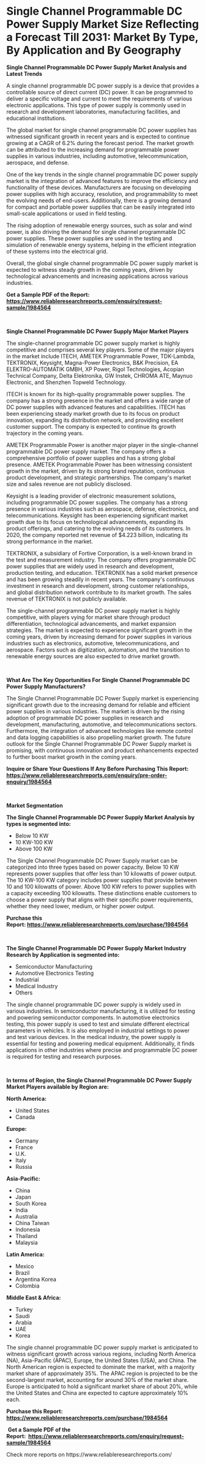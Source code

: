 <p><h1>Single Channel Programmable DC Power Supply Market Size Reflecting a Forecast Till 2031: Market By Type, By Application and By Geography</h1></p><p><strong>Single Channel Programmable DC Power Supply Market Analysis and Latest Trends</strong></p>
<p><p>A single channel programmable DC power supply is a device that provides a controllable source of direct current (DC) power. It can be programmed to deliver a specific voltage and current to meet the requirements of various electronic applications. This type of power supply is commonly used in research and development laboratories, manufacturing facilities, and educational institutions.</p><p>The global market for single channel programmable DC power supplies has witnessed significant growth in recent years and is expected to continue growing at a CAGR of 6.2% during the forecast period. The market growth can be attributed to the increasing demand for programmable power supplies in various industries, including automotive, telecommunication, aerospace, and defense.</p><p>One of the key trends in the single channel programmable DC power supply market is the integration of advanced features to improve the efficiency and functionality of these devices. Manufacturers are focusing on developing power supplies with high accuracy, resolution, and programmability to meet the evolving needs of end-users. Additionally, there is a growing demand for compact and portable power supplies that can be easily integrated into small-scale applications or used in field testing.</p><p>The rising adoption of renewable energy sources, such as solar and wind power, is also driving the demand for single channel programmable DC power supplies. These power supplies are used in the testing and simulation of renewable energy systems, helping in the efficient integration of these systems into the electrical grid.</p><p>Overall, the global single channel programmable DC power supply market is expected to witness steady growth in the coming years, driven by technological advancements and increasing applications across various industries.</p></p>
<p><strong>Get a Sample PDF of the Report:&nbsp; <a href="https://www.reliableresearchreports.com/enquiry/request-sample/1984564">https://www.reliableresearchreports.com/enquiry/request-sample/1984564</a></strong></p>
<p>&nbsp;</p>
<p><strong>Single Channel Programmable DC Power Supply Major Market Players</strong></p>
<p><p>The single-channel programmable DC power supply market is highly competitive and comprises several key players. Some of the major players in the market include ITECH, AMETEK Programmable Power, TDK-Lambda, TEKTRONIX, Keysight, Magna-Power Electronics, B&K Precision, EA ELEKTRO-AUTOMATIK GMBH, XP Power, Rigol Technologies, Acopian Technical Company, Delta Elektronika, GW Instek, CHROMA ATE, Maynuo Electronic, and Shenzhen Topweld Technology.</p><p>ITECH is known for its high-quality programmable power supplies. The company has a strong presence in the market and offers a wide range of DC power supplies with advanced features and capabilities. ITECH has been experiencing steady market growth due to its focus on product innovation, expanding its distribution network, and providing excellent customer support. The company is expected to continue its growth trajectory in the coming years.</p><p>AMETEK Programmable Power is another major player in the single-channel programmable DC power supply market. The company offers a comprehensive portfolio of power supplies and has a strong global presence. AMETEK Programmable Power has been witnessing consistent growth in the market, driven by its strong brand reputation, continuous product development, and strategic partnerships. The company's market size and sales revenue are not publicly disclosed.</p><p>Keysight is a leading provider of electronic measurement solutions, including programmable DC power supplies. The company has a strong presence in various industries such as aerospace, defense, electronics, and telecommunications. Keysight has been experiencing significant market growth due to its focus on technological advancements, expanding its product offerings, and catering to the evolving needs of its customers. In 2020, the company reported net revenue of $4.223 billion, indicating its strong performance in the market.</p><p>TEKTRONIX, a subsidiary of Fortive Corporation, is a well-known brand in the test and measurement industry. The company offers programmable DC power supplies that are widely used in research and development, production testing, and education. TEKTRONIX has a solid market presence and has been growing steadily in recent years. The company's continuous investment in research and development, strong customer relationships, and global distribution network contribute to its market growth. The sales revenue of TEKTRONIX is not publicly available.</p><p>The single-channel programmable DC power supply market is highly competitive, with players vying for market share through product differentiation, technological advancements, and market expansion strategies. The market is expected to experience significant growth in the coming years, driven by increasing demand for power supplies in various industries such as electronics, automotive, telecommunications, and aerospace. Factors such as digitization, automation, and the transition to renewable energy sources are also expected to drive market growth.</p></p>
<p>&nbsp;</p>
<p><strong>What Are The Key Opportunities For Single Channel Programmable DC Power Supply Manufacturers?</strong></p>
<p><p>The Single Channel Programmable DC Power Supply market is experiencing significant growth due to the increasing demand for reliable and efficient power supplies in various industries. The market is driven by the rising adoption of programmable DC power supplies in research and development, manufacturing, automotive, and telecommunications sectors. Furthermore, the integration of advanced technologies like remote control and data logging capabilities is also propelling market growth. The future outlook for the Single Channel Programmable DC Power Supply market is promising, with continuous innovation and product enhancements expected to further boost market growth in the coming years.</p></p>
<p><strong>Inquire or Share Your Questions If Any Before Purchasing This Report: <a href="https://www.reliableresearchreports.com/enquiry/pre-order-enquiry/1984564">https://www.reliableresearchreports.com/enquiry/pre-order-enquiry/1984564</a></strong></p>
<p>&nbsp;</p>
<p><strong>Market Segmentation</strong></p>
<p><strong>The Single Channel Programmable DC Power Supply Market Analysis by types is segmented into:</strong></p>
<p><ul><li>Below 10 KW</li><li>10 KW-100 KW</li><li>Above 100 KW</li></ul></p>
<p><p>The Single Channel Programmable DC Power Supply market can be categorized into three types based on power capacity. Below 10 KW represents power supplies that offer less than 10 kilowatts of power output. The 10 KW-100 KW category includes power supplies that provide between 10 and 100 kilowatts of power. Above 100 KW refers to power supplies with a capacity exceeding 100 kilowatts. These distinctions enable customers to choose a power supply that aligns with their specific power requirements, whether they need lower, medium, or higher power output.</p></p>
<p><strong>Purchase this Report:&nbsp;<a href="https://www.reliableresearchreports.com/purchase/1984564">https://www.reliableresearchreports.com/purchase/1984564</a></strong></p>
<p>&nbsp;</p>
<p><strong>The Single Channel Programmable DC Power Supply Market Industry Research by Application is segmented into:</strong></p>
<p><ul><li>Semiconductor Manufacturing</li><li>Automotive Electronics Testing</li><li>Industrial</li><li>Medical Industry</li><li>Others</li></ul></p>
<p><p>The single channel programmable DC power supply is widely used in various industries. In semiconductor manufacturing, it is utilized for testing and powering semiconductor components. In automotive electronics testing, this power supply is used to test and simulate different electrical parameters in vehicles. It is also employed in industrial settings to power and test various devices. In the medical industry, the power supply is essential for testing and powering medical equipment. Additionally, it finds applications in other industries where precise and programmable DC power is required for testing and research purposes.</p></p>
<p>&nbsp;</p>
<p><strong>In terms of Region, the Single Channel Programmable DC Power Supply Market Players available by Region are:</strong></p>
<p>
    <p> <strong> North America: </strong>
        <ul>
            <li>United States</li>
            <li>Canada</li>
        </ul>
        </p> 
    <p> <strong> Europe: </strong>
        <ul>
            <li>Germany</li>
            <li>France</li>
            <li>U.K.</li>
            <li>Italy</li>
            <li>Russia</li>
        </ul>
        </p> 
    <p> <strong> Asia-Pacific: </strong>
        <ul>
            <li>China</li>
            <li>Japan</li>
            <li>South Korea</li>
            <li>India</li>
            <li>Australia</li>
            <li>China Taiwan</li>
            <li>Indonesia</li>
            <li>Thailand</li>
            <li>Malaysia</li>
        </ul>
        </p> 
    <p> <strong> Latin America: </strong>
        <ul>
            <li>Mexico</li>
            <li>Brazil</li>
            <li>Argentina Korea</li>
            <li>Colombia</li>
        </ul>
        </p> 
    <p> <strong> Middle East & Africa: </strong>
        <ul>
            <li>Turkey</li>
            <li>Saudi</li>
            <li>Arabia</li>
            <li>UAE</li>
            <li>Korea</li>
        </ul>
    </p>
    </p>
<p><p>The single channel programmable DC power supply market is anticipated to witness significant growth across various regions, including North America (NA), Asia-Pacific (APAC), Europe, the United States (USA), and China. The North American region is expected to dominate the market, with a majority market share of approximately 35%. The APAC region is projected to be the second-largest market, accounting for around 30% of the market share. Europe is anticipated to hold a significant market share of about 20%, while the United States and China are expected to capture approximately 10% each.</p></p>
<p><strong>Purchase this Report: <a href="https://www.reliableresearchreports.com/purchase/1984564">https://www.reliableresearchreports.com/purchase/1984564</a></strong></p>
<p>&nbsp;<strong>Get a Sample PDF of the Report:&nbsp;&nbsp;<a href="https://www.reliableresearchreports.com/enquiry/request-sample/1984564">https://www.reliableresearchreports.com/enquiry/request-sample/1984564</a></strong></p>
<p><strong></strong></p>
<p>Check more reports on https://www.reliableresearchreports.com/</p>